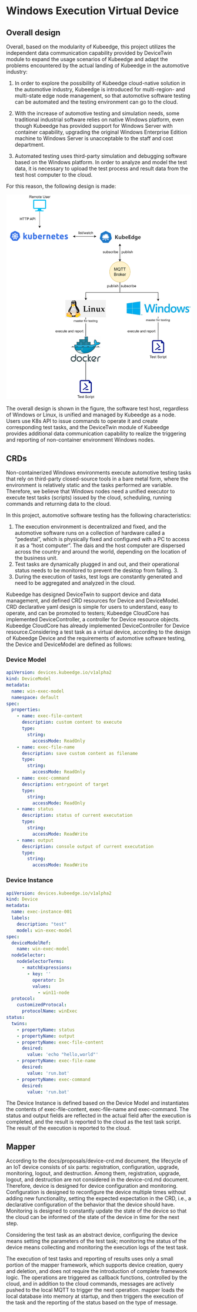 # Windows Execution Virtual Device

## Overall design

Overall, based on the modularity of Kubeedge, this project utilizes the independent data communication capability provided by DeviceTwin module to expand the usage scenarios of Kubeedge and adapt the problems encountered by the actual landing of Kubeedge in the automotive industry:

1. In order to explore the possibility of Kubeedge cloud-native solution in the automotive industry, Kubeedge is introduced for multi-region- and multi-state edge node management, so that automotive software testing can be automated and the testing environment can go to the cloud.

2. With the increase of automotive testing and simulation needs, some traditional industrial software relies on native Windows platform, even though Kubeedge has provided support for Windows Server with container capability, upgrading the original Windows Enterprise Edition machine to Windows Server is unacceptable to the staff and cost department.

3. Automated testing uses third-party simulation and debugging software based on the Windows platform. In order to analyze and model the test data, it is necessary to upload the test process and result data from the test host computer to the cloud.

For this reason, the following design is made:

![overall-design](./static/1-simple.png)

The overall design is shown in the figure, the software test host, regardless of Windows or Linux, is unified and managed by Kubeedge as a node. Users use K8s API to issue commands to operate it and create corresponding test tasks, and the DeviceTwin module of Kubeedge provides additional data communication capability to realize the triggering and reporting of non-container environment Windows nodes.

## CRDs

Non-containerized Windows environments execute automotive testing tasks that rely on third-party closed-source tools in a bare metal form, where the environment is relatively static and the tasks performed are variable. Therefore, we believe that Windows nodes need a unified executor to execute test tasks (scripts) issued by the cloud, scheduling, running commands and returning data to the cloud.

In this project, automotive software testing has the following characteristics:

1. The execution environment is decentralized and fixed, and the automotive software runs on a collection of hardware called a “pedestal”, which is physically fixed and configured with a PC to access it as a “host computer”. The dais and the host computer are dispersed across the country and around the world, depending on the location of the business unit.
2. Test tasks are dynamically plugged in and out, and their operational status needs to be monitored to prevent the desktop from failing. 3.
3. During the execution of tasks, test logs are constantly generated and need to be aggregated and analyzed in the cloud.

Kubeedge has designed DeviceTwin to support device and data management, and defined CRD resources for Device and DeviceModel. CRD declarative yaml design is simple for users to understand, easy to operate, and can be promoted to testers; Kubeedge CloudCore has implemented DeviceController, a controller for Device resource objects. Kubeedge CloudCore has already implemented DeviceController for Device resource.Considering a test task as a virtual device, according to the design of Kubeedge Device and the requirements of automotive software testing, the Device and DeviceModel are defined as follows:

### Device Model

```yaml
apiVersion: devices.kubeedge.io/v1alpha2
kind: DeviceModel
metadata: 
  name: win-exec-model
  namespace: default
spec:
  properties:
    - name: exec-file-content
      description: custom content to execute
      type:
        string: 
          accessMode: ReadOnly
    - name: exec-file-name
      description: save custom content as filename
      type: 
        string:
          accessMode: ReadOnly
    - name: exec-command
      description: entrypoint of target
      type:
        string:
          accessMode: ReadOnly
    - name: status
      description: status of current executation
      type:
        string:
          accessMode: ReadWrite
    - name: output
      description: console output of current executation
      type:
        string:
          accessMode: ReadWrite
```

### Device Instance

```yaml
apiVersion: devices.kubeedge.io/v1alpha2
kind: Device
metadata:
  name: exec-instance-001
  labels:
    description: "test"
    model: win-exec-model
spec:
  deviceModelRef:
    name: win-exec-model
  nodeSelector:
    nodeSelectorTerms:
      - matchExpressions:
        - key: ''
          operator: In
          values:
            - win11-node
  protocol:
    customizedProtocal:
      protocolName: winExec
status:
  twins:
    - propertyName: status
    - propertyName: output
    - propertyName: exec-file-content
      desired:
        value: 'echo "hello,world"'
    - propertyName: exec-file-name
      desired:
        value: 'run.bat'
    - propertyName: exec-command
      desired:
        value: 'run.bat'
```

The Device Instance is defined based on the Device Model and instantiates the contents of exec-file-content, exec-file-name and exec-command. The status and output fields are reflected in the actual field after the execution is completed, and the result is reported to the cloud as the test task script. The result of the execution is reported to the cloud.

## Mapper

According to the docs/proposals/device-crd.md document, the lifecycle of an IoT device consists of six parts: registration, configuration, upgrade, monitoring, logout, and destruction. Among them, registration, upgrade, logout, and destruction are not considered in the device-crd.md document. Therefore, device is designed for device configuration and monitoring. Configuration is designed to reconfigure the device multiple times without adding new functionality, setting the expected expectation in the CRD, i.e., a declarative configuration of the behavior that the device should have. Monitoring is designed to constantly update the state of the device so that the cloud can be informed of the state of the device in time for the next step.

Considering the test task as an abstract device, configuring the device means setting the parameters of the test task; monitoring the status of the device means collecting and monitoring the execution logs of the test task.

The execution of test tasks and reporting of results uses only a small portion of the mapper framework, which supports device creation, query and deletion, and does not require the introduction of complete framework logic. The operations are triggered as callback functions, controlled by the cloud, and in addition to the cloud commands, messages are actively pushed to the local MQTT to trigger the next operation. mapper loads the local database into memory at startup, and then triggers the execution of the task and the reporting of the status based on the type of message.
